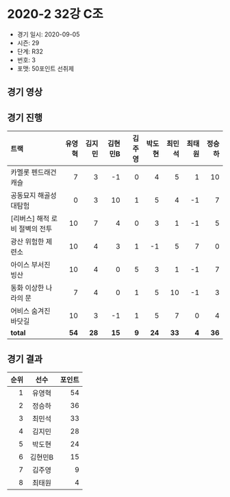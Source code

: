 # 2020-2 32강 C조

- 경기 일시: 2020-09-05
- 시즌: 29
- 단계: R32
- 번호: 3
- 포맷: 50포인트 선취제





## 경기 영상
## 경기 진행

| 트랙 | 유영혁 | 김지민 | 김현민B | 김주영 | 박도현 | 최민석 | 최태원 | 정승하 |
|:---|---:|---:|---:|---:|---:|---:|---:|---:|
| 카멜롯 펜드래건 캐슬 | 7 | 3 | -1 | 0 | 4 | 5 | 1 | 10 |
| 공동묘지 해골성 대탐험 | 0 | 3 | 10 | 1 | 5 | 4 | -1 | 7 |
| [리버스] 해적 로비 절벽의 전투 | 10 | 7 | 4 | 0 | 3 | 1 | -1 | 5 |
| 광산 위험한 제련소 | 10 | 4 | 3 | 1 | -1 | 5 | 7 | 0 |
| 아이스 부서진 빙산 | 10 | 4 | 0 | 5 | 3 | 1 | -1 | 7 |
| 동화 이상한 나라의 문 | 7 | 4 | 0 | 1 | 5 | 10 | -1 | 3 |
| 어비스 숨겨진 바닷길 | 10 | 3 | -1 | 1 | 5 | 7 | 0 | 4 |
| __total__ | __54__ | __28__ | __15__ | __9__ | __24__ | __33__ | __4__ | __36__ |




## 경기 결과

| 순위 | 선수 | 포인트 |
|---:|:---:|---:|
| 1 | 유영혁 | 54 |
| 2 | 정승하 | 36 |
| 3 | 최민석 | 33 |
| 4 | 김지민 | 28 |
| 5 | 박도현 | 24 |
| 6 | 김현민B | 15 |
| 7 | 김주영 | 9 |
| 8 | 최태원 | 4 |

